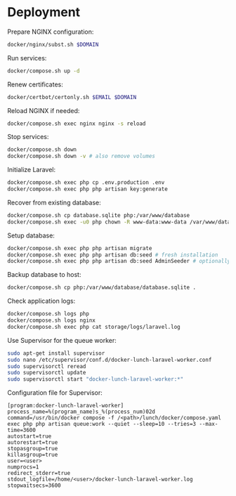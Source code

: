 # Deployment

Prepare NGINX configuration:

```bash
docker/nginx/subst.sh $DOMAIN
```

Run services:

```bash
docker/compose.sh up -d
```

Renew certificates:

```bash
docker/certbot/certonly.sh $EMAIL $DOMAIN
```

Reload NGINX if needed:

```bash
docker/compose.sh exec nginx nginx -s reload
```

Stop services:

```bash
docker/compose.sh down
docker/compose.sh down -v # also remove volumes
```

Initialize Laravel:

```bash
docker/compose.sh exec php cp .env.production .env
docker/compose.sh exec php php artisan key:generate
```

Recover from existing database:

```bash
docker/compose.sh cp database.sqlite php:/var/www/database
docker/compose.sh exec -u0 php chown -R www-data:www-data /var/www/database
```

Setup database:

```bash
docker/compose.sh exec php php artisan migrate
docker/compose.sh exec php php artisan db:seed # fresh installation
docker/compose.sh exec php php artisan db:seed AdminSeeder # optionally
```

Backup database to host:

```bash
docker/compose.sh cp php:/var/www/database/database.sqlite .
```

Check application logs:

```bash
docker/compose.sh logs php
docker/compose.sh logs nginx
docker/compose.sh exec php cat storage/logs/laravel.log
```

Use Supervisor for the queue worker:

```bash
sudo apt-get install supervisor
sudo nano /etc/supervisor/conf.d/docker-lunch-laravel-worker.conf
sudo supervisorctl reread
sudo supervisorctl update
sudo supervisorctl start "docker-lunch-laravel-worker:*"
```

Configuration file for Supervisor:

```
[program:docker-lunch-laravel-worker]
process_name=%(program_name)s_%(process_num)02d
command=/usr/bin/docker compose -f /<path>/lunch/docker/compose.yaml exec php php artisan queue:work --quiet --sleep=10 --tries=3 --max-time=3600
autostart=true
autorestart=true
stopasgroup=true
killasgroup=true
user=<user>
numprocs=1
redirect_stderr=true
stdout_logfile=/home/<user>/docker-lunch-laravel-worker.log
stopwaitsecs=3600
```
